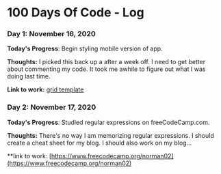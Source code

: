 # 100 Days Of Code - Log

### Day 1: November 16, 2020

**Today's Progress**: Begin styling mobile version of app.

**Thoughts:** I picked this back up a after a week off. I need to get better about commenting my code. It took me awhile to figure out what I was doing last time. 

**Link to work:** [grid template](https://testimonials-grid-git-norman.norman02.vercel.app/)


### Day 2: November 17, 2020

**Today's Progress**: Studied regular expressions on freeCodeCamp.com.

**Thoughts:** There's no way I am memorizing regular expressions. I should create a cheat sheet for my blog. I should also work on my blog...

**link to work: [https://www.freecodecamp.org/norman02](https://www.freecodecamp.org/norman02)
